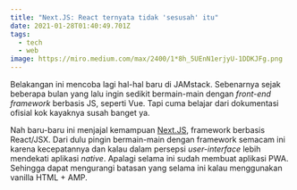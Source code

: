 ```yaml
---
title: "Next.JS: React ternyata tidak 'sesusah' itu"
date: 2021-01-28T01:40:49.701Z
tags:
  - tech
  - web
image: https://miro.medium.com/max/2400/1*8h_5UEnN1erjyU-1DDKJFg.png
---
```

Belakangan ini mencoba lagi hal-hal baru di JAMstack. Sebenarnya sejak beberapa bulan yang lalu ingin sedikit bermain-main dengan *front-end framework* berbasis JS, seperti Vue. Tapi cuma belajar dari dokumentasi ofisial kok kayaknya susah banget ya.

Nah baru-baru ini menjajal kemampuan [Next.JS](https://nextjs.org/), framework berbasis React/JSX. Dari dulu pingin bermain-main dengan framework semacam ini karena kecepatannya dan kalau dalam persepsi *user-interface* lebih mendekati aplikasi *native*. Apalagi selama ini sudah membuat aplikasi PWA. Sehingga dapat mengurangi batasan yang selama ini kalau menggunakan vanilla HTML + AMP.